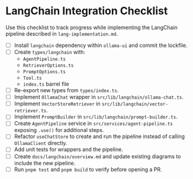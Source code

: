 # LangChain Integration Checklist

Use this checklist to track progress while implementing the LangChain pipeline described in `lang-implementation.md`.

- [ ] Install `langchain` dependency within `ollama-ui` and commit the lockfile.
- [ ] Create `types/langchain` with:
  - `AgentPipeline.ts`
  - `RetrieverOptions.ts`
  - `PromptOptions.ts`
  - `Tool.ts`
  - `index.ts` barrel file
- [ ] Re-export new types from `types/index.ts`.
- [ ] Implement `OllamaChat` wrapper in `src/lib/langchain/ollama-chat.ts`.
- [ ] Implement `VectorStoreRetriever` in `src/lib/langchain/vector-retriever.ts`.
- [ ] Implement `PromptBuilder` in `src/lib/langchain/prompt-builder.ts`.
- [ ] Create `AgentPipeline` service in `src/services/agent-pipeline.ts` exposing `.use()` for additional steps.
- [ ] Refactor `useChatStore` to create and run the pipeline instead of calling `OllamaClient` directly.
- [ ] Add unit tests for wrappers and the pipeline.
- [ ] Create `docs/langchain/overview.md` and update existing diagrams to include the new pipeline.
- [ ] Run `pnpm test` and `pnpm build` to verify before opening a PR.

